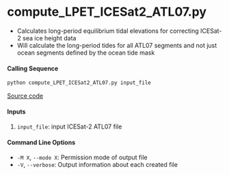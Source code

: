 compute_LPET_ICESat2_ATL07.py
=============================

- Calculates long-period equilibrium tidal elevations for correcting ICESat-2 sea ice height data
- Will calculate the long-period tides for all ATL07 segments and not just ocean segments defined by the ocean tide mask

#### Calling Sequence
```bash
python compute_LPET_ICESat2_ATL07.py input_file
```
[Source code](https://github.com/tsutterley/pyTMD/blob/main/scripts/compute_LPET_ICESat2_ATL07.py)

#### Inputs
 1. `input_file`: input ICESat-2 ATL07 file

#### Command Line Options
 - `-M X`, `--mode X`: Permission mode of output file
 - `-V`, `--verbose`: Output information about each created file
